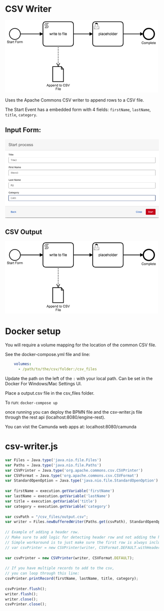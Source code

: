 # CSV Writer

![bpmn](./bpmn/csv-writer.png)

Uses the Apache Commons CSV writer to append rows to a CSV file.

The Start Event has a embedded form with 4 fields: `firstName`, `lastName`, `title`, `category`.

## Input Form:

![input form](./bpmn/input-form.png)

## CSV Output

![csv output](./bpmn/csv-writer.png)

# Docker setup 

You will require a volume mapping for the location of the common CSV file.

See the docker-compose.yml file and line:

```yaml
    volumes:
      - /path/to/the/csv/folder:/csv_files
```

Update the path on the left of the `:` with your local path.  Can be set in the Docker For Windows/Mac Settings UI.

Place a output.csv file in the csv_files folder.

To run: `docker-compose up`

once running you can deploy the BPMN file and the csv-writer.js file through the rest api (localhost:8080/engine-rest).

You can vist the Camunda web apps at: localhost:8080/camunda

# csv-writer.js

```javascript
var Files = Java.type('java.nio.file.Files')
var Paths = Java.type('java.nio.file.Paths')
var CSVPrinter = Java.type('org.apache.commons.csv.CSVPrinter')
var CSVFormat = Java.type('org.apache.commons.csv.CSVFormat')
var StandardOpenOption = Java.type('java.nio.file.StandardOpenOption')

var firstName = execution.getVariable('firstName')
var lastName = execution.getVariable('lastName')
var title = execution.getVariable('title')
var category = execution.getVariable('category')

var csvPath = "/csv_files/output.csv";
var writer = Files.newBufferedWriter(Paths.get(csvPath), StandardOpenOption.APPEND);

// Example of adding a header row.
// Make sure to add logic for detecting header row and not adding the header row on subsequent appends
// Simple workaround is to just make sure the first row is always included in your CSV file.
// var csvPrinter = new CSVPrinter(writer, CSVFormat.DEFAULT.withHeader("First", "Last", "Title", "Category"));

var csvPrinter = new CSVPrinter(writer, CSVFormat.DEFAULT);

// If you have multiple records to add to the csv, 
// you can loop through this line:
csvPrinter.printRecord(firstName, lastName, title, category);

csvPrinter.flush();
writer.flush();
writer.close();
csvPrinter.close();
```